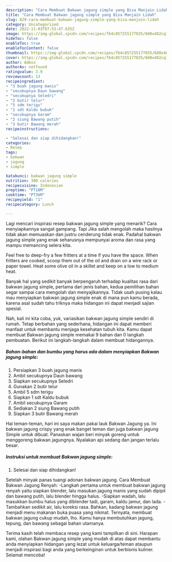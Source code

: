 ```yaml
---
description: "Cara Membuat Bakwan jagung simple yang Bisa Manjain Lidah"
title: "Cara Membuat Bakwan jagung simple yang Bisa Manjain Lidah"
slug: 829-cara-membuat-bakwan-jagung-simple-yang-bisa-manjain-lidah
category: Uncategorized
date: 2022-11-03T07:53:47.635Z
image: https://img-global.cpcdn.com/recipes/fb4c857255177035/680x482cq70/bakwan-jagung-simple-foto-resep-utama.jpg
hideToc: false
enableToc: true
enableTocContent: false
thumbnail: https://img-global.cpcdn.com/recipes/fb4c857255177035/680x482cq70/bakwan-jagung-simple-foto-resep-utama.jpg
cover: https://img-global.cpcdn.com/recipes/fb4c857255177035/680x482cq70/bakwan-jagung-simple-foto-resep-utama.jpg
author: Admin
authorAv: notfound
ratingvalue: 3.9
reviewcount: 13
recipeingredient:
- "3 buah jagung manis"
- "secukupnya Daun bawang"
- "secukupnya Seledri"
- "2 butir telur"
- "5 sdm terigu"
- "1 sdt Kaldu bubuk"
- "secukupnya Garam"
- "2 siung Bawang putih"
- "3 butir Bawang merah"
recipeinstructions:

- "Selesai dan siap dihidangkan!"
categories:
- Resep
tags:
- bakwan
- jagung
- simple

katakunci: bakwan jagung simple 
nutrition: 300 calories
recipecuisine: Indonesian
preptime: "PT18M"
cooktime: "PT36M"
recipeyield: "1"
recipecategory: Lunch

---
```



Lagi mencari inspirasi resep bakwan jagung simple yang menarik? Cara menyiapkannya sangat gampang. Tapi Jika salah mengolah maka hasilnya tidak akan memuaskan dan justru cenderung tidak enak. Padahal bakwan jagung simple yang enak seharusnya mempunyai aroma dan rasa yang mampu memancing selera kita.


Feel free to deep-fry a few fritters at a time if you have the space. When fritters are cooked, scoop them out of the oil and drain on a wire rack or paper towel. Heat some olive oil in a skillet and keep on a low to medium heat.

Banyak hal yang sedikit banyak berpengaruh terhadap kualitas rasa dari bakwan jagung simple, pertama dari jenis bahan, kedua pemilihan bahan segar sampai cara mengolah dan menyajikannya. Tidak usah pusing kalau mau menyiapkan bakwan jagung simple enak di mana pun kamu berada, karena asal sudah tahu triknya maka hidangan ini dapat menjadi sajian spesial.


Nah, kali ini kita coba, yuk, variasikan bakwan jagung simple sendiri di rumah. Tetap berbahan yang sederhana, hidangan ini dapat memberi manfaat untuk membantu menjaga kesehatan tubuh kita. Kamu dapat membuat Bakwan jagung simple memakai 9 bahan dan 0 langkah pembuatan. Berikut ini langkah-langkah dalam membuat hidangannya.

<!--inarticleads1-->

##### Bahan-bahan dan bumbu yang harus ada dalam menyiapkan Bakwan jagung simple:

1. Persiapkan 3 buah jagung manis
1. Ambil secukupnya Daun bawang
1. Siapkan secukupnya Seledri
1. Gunakan 2 butir telur
1. Ambil 5 sdm terigu
1. Siapkan 1 sdt Kaldu bubuk
1. Ambil secukupnya Garam
1. Sediakan 2 siung Bawang putih
1. Siapkan 3 butir Bawang merah


Hai teman-teman, hari ini saya makan pakai lauk Bakwan Jagung ya. Ini bakwan jagung crispy yang enak banget teman dan juga bakwan jagung Simple untuk dibuat. Panaskan wajan beri minyak goreng untuk menggoreng bakwan jagungnya. Nyalakan api sedang dan jangan terlalu besar. 

<!--inarticleads2-->

##### Instruksi untuk membuat Bakwan jagung simple:


1. Selesai dan siap dihidangkan!

Setelah minyak panas tuangi adonan bakwan jagung. Cara Membuat Bakwan Jagung Renyah: -Langkah pertama untuk membuat bakwan jagung renyah yaitu siapkan blender, lalu masukan jagung manis yang sudah dipipil dan bawang putih, lalu blender hingga halus. -Siapkan wadah, lalu masukkan bumbu halus yang diblender tadi, garam, kaldu jamur, dan lada. -Tambahkan sedikit air, lalu koreksi rasa. Bahkan, kadang bakwan jagung menjadi menu makanan buka puasa yang nikmat. Ternyata, membuat bakwan jagung cukup mudah, lho. Kamu hanya membutuhkan jagung, tepung, dan bawang sebagai bahan utamanya. 

Terima kasih telah membaca resep yang kami tampilkan di sini. Harapan kami, olahan Bakwan jagung simple yang mudah di atas dapat membantu anda menyiapkan hidangan yang lezat untuk keluarga/teman ataupun menjadi inspirasi bagi anda yang berkeinginan untuk berbisnis kuliner. Selamat mencoba!
